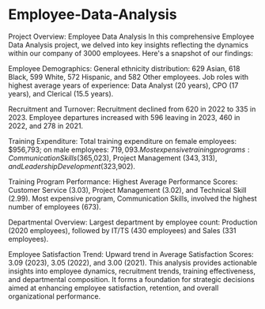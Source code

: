 # Employee-Data-Analysis
Project Overview: Employee Data Analysis
In this comprehensive Employee Data Analysis project, we delved into key insights reflecting the dynamics within our company of 3000 employees. Here's a snapshot of our findings:

Employee Demographics:
General ethnicity distribution: 629 Asian, 618 Black, 599 White, 572 Hispanic, and 582 Other employees.
Job roles with highest average years of experience: Data Analyst (20 years), CPO (17 years), and Clerical (15.5 years).

Recruitment and Turnover:
Recruitment declined from 620 in 2022 to 335 in 2023.
Employee departures increased with 596 leaving in 2023, 460 in 2022, and 278 in 2021.

Training Expenditure:
Total training expenditure on female employees: $956,793; on male employees: $719,093.
Most expensive training programs: Communication Skills ($365,023), Project Management ($343,313), and Leadership Development ($323,902).

Training Program Performance:
Highest Average Performance Scores: Customer Service (3.03), Project Management (3.02), and Technical Skill (2.99).
Most expensive program, Communication Skills, involved the highest number of employees (673).

Departmental Overview:
Largest department by employee count: Production (2020 employees), followed by IT/TS (430 employees) and Sales (331 employees).

Employee Satisfaction Trend:
Upward trend in Average Satisfaction Scores: 3.09 (2023), 3.05 (2022), and 3.00 (2021).
This analysis provides actionable insights into employee dynamics, recruitment trends, training effectiveness, and departmental composition. It forms a foundation for strategic decisions aimed at enhancing employee satisfaction, retention, and overall organizational performance.
